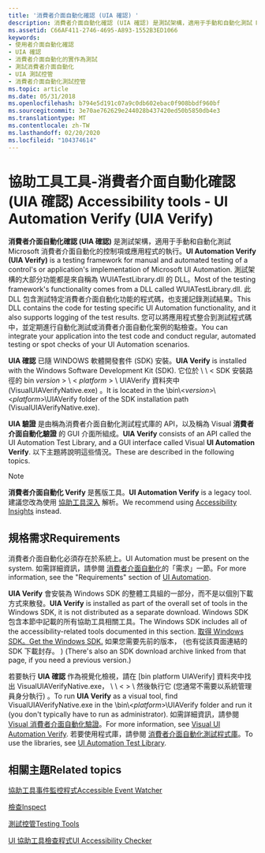 ```yaml
---
title: '消費者介面自動化確認 (UIA 確認) '
description: 消費者介面自動化確認 (UIA 確認) 是測試架構，適用于手動和自動化測試 Microsoft 消費者介面自動化的控制項或應用程式的執行。
ms.assetid: C66AF411-2746-4695-A893-1552B3ED1066
keywords:
- 使用者介面自動化確認
- UIA 確認
- 消費者介面自動化的實作為測試
- 測試消費者介面自動化
- UIA 測試控管
- 消費者介面自動化測試控管
ms.topic: article
ms.date: 05/31/2018
ms.openlocfilehash: b794e5d191c07a9c0db602ebac0f908bbdf960bf
ms.sourcegitcommit: 3e70ae762629e244028b437420ed50b5850db4e3
ms.translationtype: MT
ms.contentlocale: zh-TW
ms.lasthandoff: 02/20/2020
ms.locfileid: "104374614"
---
```

# <a name="accessibility-tools---ui-automation-verify-uia-verify"></a><span data-ttu-id="87fe2-109">協助工具工具-消費者介面自動化確認 (UIA 確認) </span><span class="sxs-lookup"><span data-stu-id="87fe2-109">Accessibility tools - UI Automation Verify (UIA Verify)</span></span>

<span data-ttu-id="87fe2-110">**消費者介面自動化確認 (UIA 確認)** 是測試架構，適用于手動和自動化測試 Microsoft 消費者介面自動化的控制項或應用程式的執行。</span><span class="sxs-lookup"><span data-stu-id="87fe2-110">**UI Automation Verify (UIA Verify)** is a testing framework for manual and automated testing of a control's or application's implementation of Microsoft UI Automation.</span></span> <span data-ttu-id="87fe2-111">測試架構的大部分功能都是來自稱為 WUIATestLibrary.dll 的 DLL。</span><span class="sxs-lookup"><span data-stu-id="87fe2-111">Most of the testing framework's functionality comes from a DLL called WUIATestLibrary.dll.</span></span> <span data-ttu-id="87fe2-112">此 DLL 包含測試特定消費者介面自動化功能的程式碼，也支援記錄測試結果。</span><span class="sxs-lookup"><span data-stu-id="87fe2-112">This DLL contains the code for testing specific UI Automation functionality, and it also supports logging of the test results.</span></span> <span data-ttu-id="87fe2-113">您可以將應用程式整合到測試程式碼中，並定期進行自動化測試或消費者介面自動化案例的點檢查。</span><span class="sxs-lookup"><span data-stu-id="87fe2-113">You can integrate your application into the test code and conduct regular, automated testing or spot checks of your UI Automation scenarios.</span></span>

<span data-ttu-id="87fe2-114">**UIA 確認** 已隨 WINDOWS 軟體開發套件 (SDK) 安裝。</span><span class="sxs-lookup"><span data-stu-id="87fe2-114">**UIA Verify** is installed with the Windows Software Development Kit (SDK).</span></span> <span data-ttu-id="87fe2-115">它位於 \\ \\ < SDK 安裝路徑的 bin *version* > \\ < *platform* > \\ UIAVerify 資料夾中 (VisualUIAVerifyNative.exe) 。</span><span class="sxs-lookup"><span data-stu-id="87fe2-115">It is located in the \\bin\\<*version*>\\<*platform*>\\UIAVerify folder of the SDK installation path (VisualUIAVerifyNative.exe).</span></span>

<span data-ttu-id="87fe2-116">**UIA 驗證** 是由稱為消費者介面自動化測試程式庫的 API，以及稱為 Visual **消費者介面自動化驗證** 的 GUI 介面所組成。</span><span class="sxs-lookup"><span data-stu-id="87fe2-116">**UIA Verify** consists of an API called the UI Automation Test Library, and a GUI interface called Visual **UI Automation Verify**.</span></span> <span data-ttu-id="87fe2-117">以下主題將說明這些情況。</span><span class="sxs-lookup"><span data-stu-id="87fe2-117">These are described in the following topics.</span></span>

> [!NOTE]
> <span data-ttu-id="87fe2-118">**消費者介面自動化 Verify** 是舊版工具。</span><span class="sxs-lookup"><span data-stu-id="87fe2-118">**UI Automation Verify** is a legacy tool.</span></span> <span data-ttu-id="87fe2-119">建議您改為使用 [協助工具深入](https://accessibilityinsights.io/) 解析。</span><span class="sxs-lookup"><span data-stu-id="87fe2-119">We recommend using [Accessibility Insights](https://accessibilityinsights.io/) instead.</span></span>

## <a name="requirements"></a><span data-ttu-id="87fe2-120">規格需求</span><span class="sxs-lookup"><span data-stu-id="87fe2-120">Requirements</span></span>

<span data-ttu-id="87fe2-121">消費者介面自動化必須存在於系統上。</span><span class="sxs-lookup"><span data-stu-id="87fe2-121">UI Automation must be present on the system.</span></span> <span data-ttu-id="87fe2-122">如需詳細資訊，請參閱 [消費者介面自動化](entry-uiauto-win32.md)的「需求」一節。</span><span class="sxs-lookup"><span data-stu-id="87fe2-122">For more information, see the "Requirements" section of [UI Automation](entry-uiauto-win32.md).</span></span>

<span data-ttu-id="87fe2-123">**UIA Verify** 會安裝為 Windows SDK 的整體工具組的一部分，而不是以個別下載方式來散發。</span><span class="sxs-lookup"><span data-stu-id="87fe2-123">**UIA Verify** is installed as part of the overall set of tools in the Windows SDK, it is not distributed as a separate download.</span></span> <span data-ttu-id="87fe2-124">Windows SDK 包含本節中記載的所有協助工具相關工具。</span><span class="sxs-lookup"><span data-stu-id="87fe2-124">The Windows SDK includes all of the accessibility-related tools documented in this section.</span></span> [<span data-ttu-id="87fe2-125">取得 Windows SDK。</span><span class="sxs-lookup"><span data-stu-id="87fe2-125">Get the Windows SDK.</span></span>](https://developer.microsoft.com/) <span data-ttu-id="87fe2-126">如果您需要先前的版本， (也有從該頁面連結的 SDK 下載封存。 ) </span><span class="sxs-lookup"><span data-stu-id="87fe2-126">(There's also an SDK download archive linked from that page, if you need a previous version.)</span></span>

<span data-ttu-id="87fe2-127">若要執行 **UIA 確認** 作為視覺化檢視，請在 [bin platform UIAVerify] 資料夾中找出 VisualUIAVerifyNative.exe， \\ \\ <  > \\ 然後執行它 (您通常不需要以系統管理員身分執行) 。</span><span class="sxs-lookup"><span data-stu-id="87fe2-127">To run **UIA Verify** as a visual tool, find VisualUIAVerifyNative.exe in the \\bin\\<*platform*>\\UIAVerify folder and run it (you don't typically have to run as administrator).</span></span> <span data-ttu-id="87fe2-128">如需詳細資訊，請參閱 [Visual 消費者介面自動化驗證](visual-ui-automation-verify.md)。</span><span class="sxs-lookup"><span data-stu-id="87fe2-128">For more information, see [Visual UI Automation Verify](visual-ui-automation-verify.md).</span></span> <span data-ttu-id="87fe2-129">若要使用程式庫，請參閱 [消費者介面自動化測試程式庫](ui-automation-test-library.md)。</span><span class="sxs-lookup"><span data-stu-id="87fe2-129">To use the libraries, see [UI Automation Test Library](ui-automation-test-library.md).</span></span>

## <a name="related-topics"></a><span data-ttu-id="87fe2-130">相關主題</span><span class="sxs-lookup"><span data-stu-id="87fe2-130">Related topics</span></span>

<dl> <dt>

[<span data-ttu-id="87fe2-131">協助工具事件監控程式</span><span class="sxs-lookup"><span data-stu-id="87fe2-131">Accessible Event Watcher</span></span>](accessible-event-watcher.md)
</dt> <dt>

[<span data-ttu-id="87fe2-132">檢查</span><span class="sxs-lookup"><span data-stu-id="87fe2-132">Inspect</span></span>](inspect-objects.md)
</dt> <dt>

[<span data-ttu-id="87fe2-133">測試控管</span><span class="sxs-lookup"><span data-stu-id="87fe2-133">Testing Tools</span></span>](testing-tools.md)
</dt> <dt>

[<span data-ttu-id="87fe2-134">UI 協助工具檢查程式</span><span class="sxs-lookup"><span data-stu-id="87fe2-134">UI Accessibility Checker</span></span>](ui-accessibility-checker.md)
</dt> </dl>

 

 




